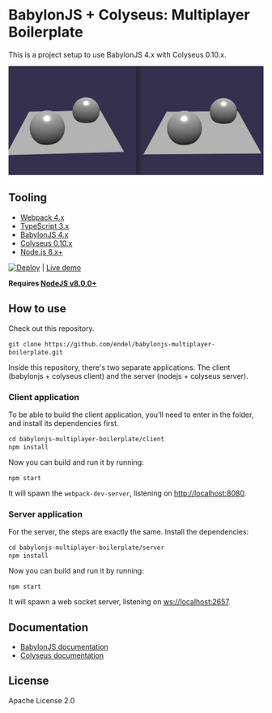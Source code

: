 # BabylonJS + Colyseus: Multiplayer Boilerplate

This is a project setup to use BabylonJS 4.x with Colyseus 0.10.x.

<img src="screenshot.png?raw=true" />

## Tooling

- [Webpack 4.x](https://github.com/webpack/webpack)
- [TypeScript 3.x](https://github.com/Microsoft/TypeScript)
- [BabylonJS 4.x](https://github.com/BabylonJS/Babylon.js)
- [Colyseus 0.10.x](https://github.com/colyseus/colyseus)
- [Node.js 8.x+](https://nodejs.org/)

[![Deploy](https://www.herokucdn.com/deploy/button.svg)](https://heroku.com/deploy)
| [Live demo](https://babylonjs-multiplayer.herokuapp.com/)

**Requires [NodeJS v8.0.0+](https://nodejs.org/en/download/)**

## How to use

Check out this repository.

```
git clone https://github.com/endel/babylonjs-multiplayer-boilerplate.git
```

Inside this repository, there's two separate applications. The client (babylonjs + colyseus client) and the server (nodejs + colyseus server).

### Client application

To be able to build the client application, you'll need to enter in the folder,
and install its dependencies first.

```
cd babylonjs-multiplayer-boilerplate/client
npm install
```

Now you can build and run it by running:

```
npm start
```

It will spawn the `webpack-dev-server`, listening on [http://localhost:8080](http://localhost:8080).


### Server application

For the server, the steps are exactly the same. Install the dependencies:

```
cd babylonjs-multiplayer-boilerplate/server
npm install
```

Now you can build and run it by running:

```
npm start
```

It will spawn a web socket server, listening on [ws://localhost:2657](ws://localhost:2657).

## Documentation

- [BabylonJS documentation](https://doc.babylonjs.com/)
- [Colyseus documentation](https://docs.colyseus.io/)

## License

Apache License 2.0
